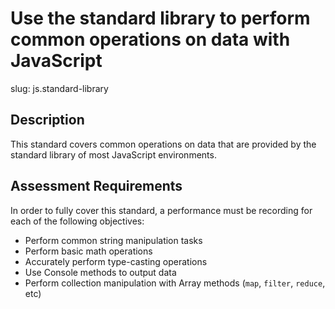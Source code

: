 
# Use the standard library to perform common operations on data with JavaScript

slug: js.standard-library

## Description
This standard covers common operations on data that are provided by the standard library of most JavaScript environments.

## Assessment Requirements
In order to fully cover this standard, a performance must be recording for each of the following objectives:

- Perform common string manipulation tasks
- Perform basic math operations
- Accurately perform type-casting operations
- Use Console methods to output data
- Perform collection manipulation with Array methods (`map`, `filter`, `reduce`, etc)
